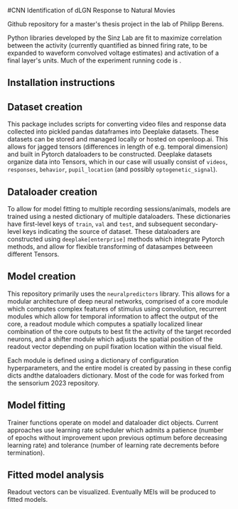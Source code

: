 #CNN Identification of dLGN Response to Natural Movies

Github repository for a master's thesis project in the lab of Philipp Berens.

Python libraries developed by the Sinz Lab are fit to maximize correlation between the activity (currently quantified as binned firing rate, to be expanded to waveform convolved voltage estimates) and activation of a final layer's units.  Much of the experiment running code is .

## Installation instructions

## Dataset creation
This package includes scripts for converting video files and response data collected into pickled pandas dataframes into Deeplake datasets.  These datasets can be stored and managed locally or hosted on openloop.ai.  This allows for jagged tensors (differences in length of e.g. temporal dimension) and built in Pytorch dataloaders to be constructed.  Deeplake datasets organize data into Tensors, which in our case will usually consist of `videos`, `responses`, `behavior`, `pupil_location` (and possibly `optogenetic_signal`).

## Dataloader creation

To allow for model fitting to multiple recording sessions/animals, models are trained using a nested dictionary of multiple dataloaders.  These dictionaries have first-level keys of `train`, `val` and `test`, and subsequent secondary-level keys indicating the source of dataset.  These dataloaders are constructed using `deeplake[enterprise]` methods which integrate Pytorch methods, and allow for flexible transforming of datasampes betweeen different Tensors. 


## Model creation
This repository primarily uses the `neuralpredictors` library.  This allows for a modular architecture of deep neural networks, comprised of a core module which computes complex features of stimulus using convolution, recurrent modules which allow for temporal information to affect the output of the core, a readout module which computes a spatially localized linear combination of the core outputs to best fit the activity of the target recorded neurons, and a shifter module which adjusts the spatial position of the readout vector depending on pupil fixation location within the visual field. 

Each module is defined using a dictionary of configuration hyperparameters, and the entire model is created by passing in these config dicts andthe dataloaders dictionary.  Most of the code for was forked from the sensorium 2023 repository.

## Model fitting

Trainer functions operate on model and dataloader dict objects.  Current approaches use learning rate scheduler which admits a patience (number of epochs without improvement upon previous optimum before decreasing learning rate) and tolerance (number of learning rate decrements before termination).

## Fitted model analysis

Readout vectors can be visualized.  Eventually MEIs will be produced to fitted models.


